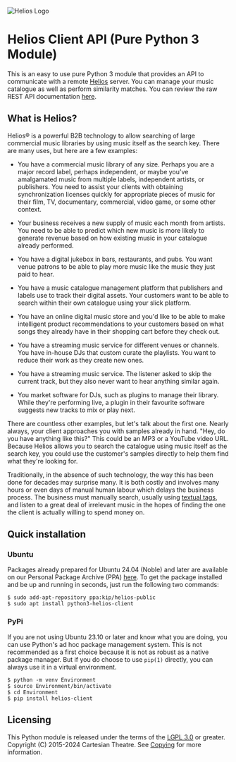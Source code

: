 ![Helios Logo](https://heliosmusic.io/application/files/thumbnails/large/4615/2807/9653/Helios-Logo.png "Helios Logo")

# Helios Client API (Pure Python 3 Module)

This is an easy to use pure Python 3 module that provides an API to communicate with a remote [Helios](https://www.heliosmusic.io) server. You can manage your music catalogue as well as perform similarity matches. You can review the raw REST API documentation [here](https://www.heliosmusic.io/api.html).

## What is Helios?

Helios® is a powerful B2B technology to allow searching of large commercial music libraries by using music itself as the search key. There are many uses, but here are a few examples:

- You have a commercial music library of any size. Perhaps you are a major record label, perhaps independent, or maybe you've amalgamated music from multiple labels, independent artists, or publishers. You need to assist your clients with obtaining synchronization licenses quickly for appropriate pieces of music for their film, TV, documentary, commercial, video game, or some other context.

- Your business receives a new supply of music each month from artists. You need to be able to predict which new music is more likely to generate revenue based on how existing music in your catalogue already performed.

- You have a digital jukebox in bars, restaurants, and pubs. You want venue patrons to be able to play more music like the music they just paid to hear.

- You have a music catalogue management platform that publishers and labels use to track their digital assets. Your customers want to be able to search within their own catalogue using your slick platform.

- You have an online digital music store and you'd like to be able to make intelligent product recommendations to your customers based on what songs they already have in their shopping cart before they check out.

- You have a streaming music service for different venues or channels. You have in-house DJs that custom curate the playlists. You want to reduce their work as they create new ones.

- You have a streaming music service. The listener asked to skip the current track, but they also never want to hear anything similar again.

- You market software for DJs, such as plugins to manage their library. While they're performing live, a plugin in their favourite software suggests new tracks to mix or play next.

There are countless other examples, but let's talk about the first one. Nearly always, your client approaches you with samples already in hand. "Hey, do you have anything like this?" This could be an MP3 or a YouTube video URL. Because Helios allows you to search the catalogue using music itself as the search key, you could use the customer's samples directly to help them find what they're looking for.

Traditionally, in the absence of such technology, the way this has been done for decades may surprise many. It is both costly and involves many hours or even days of manual human labour which delays the business process. The business must manually search, usually using [textual tags](https://heliosmusic.io/index.php/faq#tagging), and listen to a great deal of irrelevant music in the hopes of finding the one the client is actually willing to spend money on.

## Quick installation

### Ubuntu
Packages already prepared for Ubuntu 24.04 (Noble) and later are available on our Personal Package Archive (PPA) [here](https://launchpad.net/%7Ekip/+archive/ubuntu/helios-public). To get the package installed and be up and running in seconds, just run the following two commands:

```console
$ sudo add-apt-repository ppa:kip/helios-public
$ sudo apt install python3-helios-client
```

### PyPi
If you are not using Ubuntu 23.10 or later and know what you are doing, you can use Python's ad hoc package management system. This is not recommended as a first choice because it is not as robust as a native package manager. But if you do choose to use `pip(1)` directly, you can always use it in a virtual environment.

```console
$ python -m venv Environment
$ source Environment/bin/activate
$ cd Environment
$ pip install helios-client
```

## Licensing

This Python module is released under the terms of the [LGPL 3.0](https://www.gnu.org/licenses/lgpl-3.0.html) or greater. Copyright (C) 2015-2024 Cartesian Theatre. See [Copying](./Copying) for more information.

